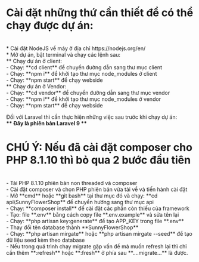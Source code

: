 <h1>Cài đặt những thứ cần thiết để có thể chạy được dự án:</h1> <br>
* Cài đặt NodeJS về máy ở địa chỉ https://nodejs.org/en/ <br>
* Mở dự án, bật terminal và chạy các lệnh sau: <br>
    ** Chạy dự án ở client: <br>
      - Chạy: **cd client** để chuyển đường dẫn sang thư mục client <br>
      - Chạy: **npm i** để khởi tạo thư mục node_modules ở client <br>
      - Chạy: **npm start** để chạy webside <br>
    ** Chạy dự án ở Vendor: <br>
      - Chạy: **cd vendor** để chuyển đường dẫn sang thư mục vendor <br>
      - Chạy: **npm i** để khởi tạo thư mục node_modules ở vendor <br>
      - Chạy: **npm start** để chạy webside <br>

Đối với Laravel thì cần thực hiện những việc sau trước khi chạy dự án: <br>
<b>** Đây là phiên bản Laravel 9 **</b> <br>
<h1>CHÚ Ý: Nếu đã cài đặt composer cho PHP 8.1.10 thì bỏ qua 2 bước đầu tiên</h1><br>
      - Tải PHP 8.1.10 phiên bản non threaded và composer <br>
      - Cài đặt composer và chọn PHP phiên bản vừa tải về và tiến hành cài đặt <br>
      - Mở **cmd** hoặc **git bash** tại thư mục đó và chạy: **cd api\SunnyFlowerShop** để chuyển hướng sang thư mục api <br>
      - Chạy: **composer install** để cài đặt các phần còn thiếu của framework <br>
      - Tạo: file **.env** bằng cách copy file **.env.example** và sửa tên lại <br>
      - Chạy: **php artisan key:generate** để tạo APP_KEY trong file **.env** <br>
      - Thay đổi tên database thành **SunnyFlowerShop** <br>
      - Chạy: **php artisan mirgate** hoặc **php artisan mirgate --seed** để tạo dữ liệu seed kèm theo database <br>
      - Nếu trong quá trình chạy migrate gặp vấn đề mà muốn refresh lại thì chỉ cần thêm **:refresh** hoặc **:fresh** ở phía sau **....migrate...** là được. <br>
